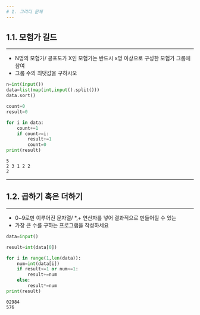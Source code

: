```yaml
---
# 1. 그리디 문제
---
```

## 1.1. 모험가 길드
---
- N명의 모험가/ 공포도가 X인 모험가는 반드시 x명 이상으로 구성한 모험가 그룹에 참여
- 그룹 수의 최댓값을 구하시오


```python
n=int(input())
data=list(map(int,input().split()))
data.sort()

count=0
result=0

for i in data:
    count+=1
    if count>=i:
        result+=1
        count=0
print(result)
```

    5
    2 3 1 2 2
    2
    

---
## 1.2. 곱하기 혹은 더하기
---
- 0~9로만 이루어진 문자열/ *,+ 연산자를 넣어 결과적으로 만들어질 수 있는
- 가장 큰 수를 구하는 프로그램을 작성하세요


```python
data=input()

result=int(data[0])

for i in range(1,len(data)):
    num=int(data[i])
    if result<=1 or num<=1:
        result+=num
    else:
        result*=num
print(result)
```

    02984
    576
    
